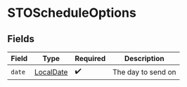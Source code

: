 # STOScheduleOptions


## Fields

| Field                                                                           | Type                                                                            | Required                                                                        | Description                                                                     |
| ------------------------------------------------------------------------------- | ------------------------------------------------------------------------------- | ------------------------------------------------------------------------------- | ------------------------------------------------------------------------------- |
| `date`                                                                          | [LocalDate](https://docs.oracle.com/javase/8/docs/api/java/time/LocalDate.html) | :heavy_check_mark:                                                              | The day to send on                                                              |